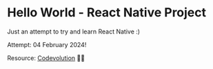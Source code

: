 # Hello World - React Native Project

Just an attempt to try and learn React Native :)

Attempt:  04 February 2024!

Resource: [Codevolution](https://www.youtube.com/playlist?list=PLC3y8-rFHvwhiQJD1di4eRVN30WWCXkg1) 🙌🏼
